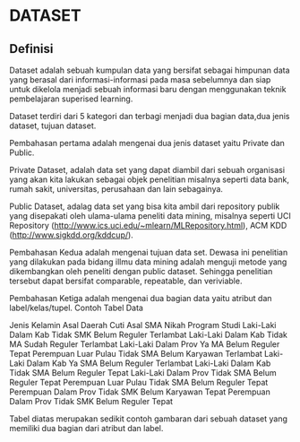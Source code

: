 # DATASET
## Definisi

Dataset adalah sebuah kumpulan data yang bersifat sebagai himpunan data yang berasal dari informasi-informasi pada masa sebelumnya dan siap untuk dikelola menjadi sebuah informasi baru dengan menggunakan teknik pembelajaran superised learning.

Dataset terdiri dari 5 kategori dan terbagi menjadi dua bagian data,dua jenis dataset, tujuan dataset.

Pembahasan pertama adalah mengenai dua jenis dataset yaitu Private dan Public.

Private Dataset, adalah data set yang dapat diambil dari sebuah organisasi yang akan kita lakukan sebagai objek penelitian misalnya seperti data bank, rumah sakit, universitas, perusahaan dan lain sebagainya.

Public Dataset, adalag data set yang bisa kita ambil dari repository publik yang disepakati oleh ulama-ulama peneliti data mining, misalnya seperti UCI Repository (http://www.ics.uci.edu/~mlearn/MLRepository.html), ACM KDD (http://www.sigkdd.org/kddcup/).

Pembahasan Kedua adalah mengenai tujuan data set. Dewasa ini penelitian yang dilakukan pada bidang illmu data mining adalah menguji metode yang dikembangkan oleh peneliti dengan public dataset. Sehingga penelitian tersebut dapat bersifat comparable, repeatable, dan veriviable.

Pembahasan Ketiga adalah mengenai dua bagian data yaitu atribut dan label/kelas/tupel.
Contoh Tabel Data

 Jenis Kelamin   	Asal Daerah 	Cuti 	Asal SMA  Nikah	 Program	Studi 
 Laki-Laki	      Dalam Kab	    Tidak 	 SMK    Belum Reguler 	Terlambat 
 Laki-Laki	      Dalam Kab	    Tidak	   MA	    Sudah	 Reguler 	Terlambat
 Laki-Laki	      Dalam Prov	   Ya	     MA     Belum	 Reguler 	Tepat
 Perempuan	      Luar Pulau	  Tidak	   SMA	  Belum	 Karyawan	Terlambat
 Laki-Laki	      Dalam Kab	     Ya	     SMA	  Belum	 Reguler 	Terlambat
 Laki-Laki	      Dalam Kab	    Tidak	   SMA	  Belum	 Reguler 	Tepat
 Laki-Laki	      Dalam Prov	  Tidak	   SMA	  Belum	 Reguler 	Tepat
 Perempuan	      Luar Pulau	  Tidak	   SMA	  Belum	 Reguler 	Tepat
 Perempuan	      Dalam Prov	  Tidak	   SMK	  Belum	 Karyawan	Tepat
 Perempuan	      Dalam Prov	  Tidak	   SMK 	  Belum	 Reguler 	Tepat

Tabel diatas merupakan sedikit contoh gambaran dari sebuah dataset yang memiliki dua bagian dari atribut dan label.



